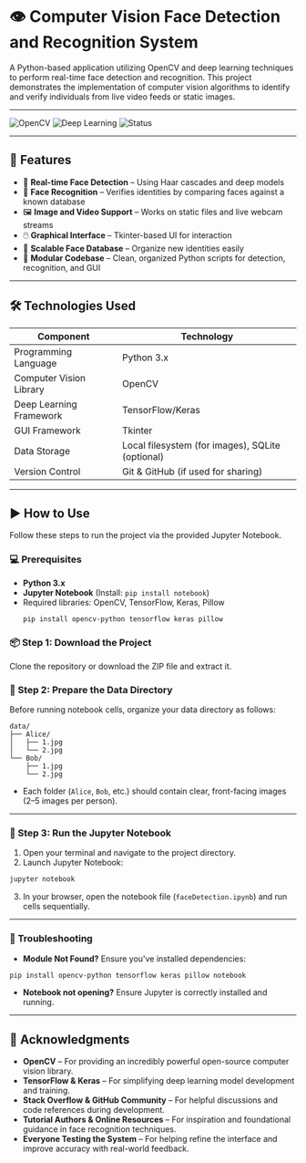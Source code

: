 # 👁️ Computer Vision Face Detection and Recognition System

A Python-based application utilizing OpenCV and deep learning techniques to perform real-time face detection and recognition. This project demonstrates the implementation of computer vision algorithms to identify and verify individuals from live video feeds or static images.

---

![OpenCV](https://img.shields.io/badge/Built%20With-OpenCV-blue)
![Deep Learning](https://img.shields.io/badge/Deep%20Learning-TensorFlow-orange)
![Status](https://img.shields.io/badge/Status-Active-brightgreen)

---

## 🚀 Features

- 🎥 **Real-time Face Detection** – Using Haar cascades and deep models
- 🧠 **Face Recognition** – Verifies identities by comparing faces against a known database
- 🖼️ **Image and Video Support** – Works on static files and live webcam streams
- 🖱️ **Graphical Interface** – Tkinter-based UI for interaction
- 📁 **Scalable Face Database** – Organize new identities easily
- 🧩 **Modular Codebase** – Clean, organized Python scripts for detection, recognition, and GUI

---

## 🛠️ Technologies Used

| Component                | Technology                                      |
|--------------------------|-------------------------------------------------|
| Programming Language     | Python 3.x                                         |
| Computer Vision Library  | OpenCV                                          |
| Deep Learning Framework  | TensorFlow/Keras                                |
| GUI Framework            | Tkinter                                         |
| Data Storage             | Local filesystem (for images), SQLite (optional)                                          |
| Version Control        | Git & GitHub (if used for sharing) |

---

## ▶️ How to Use

Follow these steps to run the project via the provided Jupyter Notebook.

### 💻 Prerequisites

- **Python 3.x**
- **Jupyter Notebook** (Install: `pip install notebook`)
- Required libraries: OpenCV, TensorFlow, Keras, Pillow
  ```bash
  pip install opencv-python tensorflow keras pillow
  ```

### 📦 Step 1: Download the Project

Clone the repository or download the ZIP file and extract it.

### 📸 Step 2: Prepare the Data Directory

Before running notebook cells, organize your data directory as follows:

```
data/
├── Alice/
│   ├── 1.jpg
│   └── 2.jpg
└── Bob/
    ├── 1.jpg
    └── 2.jpg
```

- Each folder (`Alice`, `Bob`, etc.) should contain clear, front-facing images (2–5 images per person).

---

### 🚀 Step 3: Run the Jupyter Notebook

1. Open your terminal and navigate to the project directory.
2. Launch Jupyter Notebook:
```bash
jupyter notebook
```
3. In your browser, open the notebook file (`faceDetection.ipynb`) and run cells sequentially.

---

### 🧯 Troubleshooting

- **Module Not Found?** Ensure you've installed dependencies:
```bash
pip install opencv-python tensorflow keras pillow notebook
```
- **Notebook not opening?** Ensure Jupyter is correctly installed and running.

---

## 🙌 Acknowledgments

- **OpenCV** – For providing an incredibly powerful open-source computer vision library.
- **TensorFlow & Keras** – For simplifying deep learning model development and training.
- **Stack Overflow & GitHub Community** – For helpful discussions and code references during development.
- **Tutorial Authors & Online Resources** – For inspiration and foundational guidance in face recognition techniques.
- **Everyone Testing the System** – For helping refine the interface and improve accuracy with real-world feedback.
